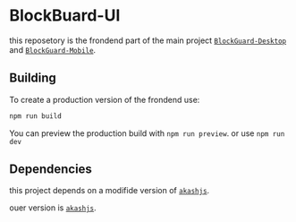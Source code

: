 # BlockBuard-UI

this reposetory is the frondend part of the main project  [`BlockGuard-Desktop`](https://github.com/Farsight-CDA/BlockGuard-Desktop) and  [`BlockGuard-Mobile`](https://github.com/Farsight-CDA/BlockGuard-Mobile).


## Building

To create a production version of the frondend use:

```bash
npm run build
```

You can preview the production build with `npm run preview`. or use  `npm run dev`

## Dependencies

this project depends on a modifide version of [`akashjs`](https://github.com/akash-network/akashjs).

ouer version is [`akashjs`](https://github.com/Farsight-CDA/akashjs).
